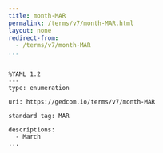 ```yaml
---
title: month-MAR
permalink: /terms/v7/month-MAR.html
layout: none
redirect-from:
  - /terms/v7/month-MAR
...
```


```

%YAML 1.2
---
type: enumeration

uri: https://gedcom.io/terms/v7/month-MAR

standard tag: MAR

descriptions:
  - March
...

```
